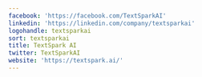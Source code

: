 ```yaml
---
facebook: 'https://facebook.com/TextSparkAI'
linkedin: 'https://linkedin.com/company/textsparkai'
logohandle: textsparkai
sort: textsparkai
title: TextSpark AI
twitter: TextSparkAI
website: 'https://textspark.ai/'
---
```


